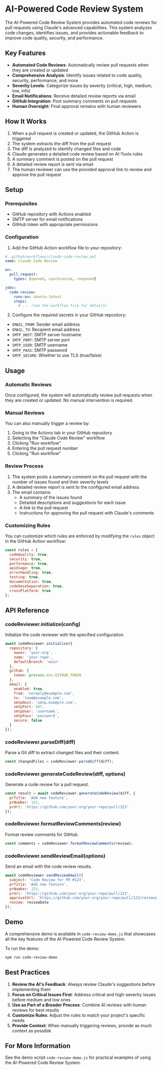 # AI-Powered Code Review System

The AI-Powered Code Review System provides automated code reviews for pull requests using Claude's advanced capabilities. This system analyzes code changes, identifies issues, and provides actionable feedback to improve code quality, security, and performance.

## Key Features

- **Automated Code Reviews**: Automatically review pull requests when they are created or updated
- **Comprehensive Analysis**: Identify issues related to code quality, security, performance, and more
- **Severity Levels**: Categorize issues by severity (critical, high, medium, low, info)
- **Email Notifications**: Receive detailed review reports via email
- **GitHub Integration**: Post summary comments on pull requests
- **Human Oversight**: Final approval remains with human reviewers

## How It Works

1. When a pull request is created or updated, the GitHub Action is triggered
2. The system extracts the diff from the pull request
3. The diff is analyzed to identify changed files and code
4. Claude generates a detailed code review based on AI-Tools rules
5. A summary comment is posted on the pull request
6. A detailed review report is sent via email
7. The human reviewer can use the provided approval link to review and approve the pull request

## Setup

### Prerequisites

- GitHub repository with Actions enabled
- SMTP server for email notifications
- GitHub token with appropriate permissions

### Configuration

1. Add the GitHub Action workflow file to your repository:

```yaml
# .github/workflows/claude-code-review.yml
name: Claude Code Review

on:
  pull_request:
    types: [opened, synchronize, reopened]

jobs:
  code-review:
    runs-on: ubuntu-latest
    steps:
      # ... (see the workflow file for details)
```

2. Configure the required secrets in your GitHub repository:

- `EMAIL_FROM`: Sender email address
- `EMAIL_TO`: Recipient email address
- `SMTP_HOST`: SMTP server hostname
- `SMTP_PORT`: SMTP server port
- `SMTP_USER`: SMTP username
- `SMTP_PASS`: SMTP password
- `SMTP_SECURE`: Whether to use TLS (true/false)

## Usage

### Automatic Reviews

Once configured, the system will automatically review pull requests when they are created or updated. No manual intervention is required.

### Manual Reviews

You can also manually trigger a review by:

1. Going to the Actions tab in your GitHub repository
2. Selecting the "Claude Code Review" workflow
3. Clicking "Run workflow"
4. Entering the pull request number
5. Clicking "Run workflow"

### Review Process

1. The system posts a summary comment on the pull request with the number of issues found and their severity levels
2. A detailed review report is sent to the configured email address
3. The email contains:
   - A summary of the issues found
   - Detailed descriptions and suggestions for each issue
   - A link to the pull request
   - Instructions for approving the pull request with Claude's comments

### Customizing Rules

You can customize which rules are enforced by modifying the `rules` object in the GitHub Action workflow:

```javascript
const rules = {
  codeQuality: true,
  security: true,
  performance: true,
  apiUsage: true,
  errorHandling: true,
  testing: true,
  documentation: true,
  codebaseSeparation: true,
  crossPlatform: true
};
```

## API Reference

### codeReviewer.initialize(config)

Initialize the code reviewer with the specified configuration.

```javascript
await codeReviewer.initialize({
  repository: {
    owner: 'your-org',
    name: 'your-repo',
    defaultBranch: 'main'
  },
  github: {
    token: process.env.GITHUB_TOKEN
  },
  email: {
    enabled: true,
    from: 'noreply@example.com',
    to: 'team@example.com',
    smtpHost: 'smtp.example.com',
    smtpPort: 587,
    smtpUser: 'username',
    smtpPass: 'password',
    secure: false
  }
});
```

### codeReviewer.parseDiff(diff)

Parse a Git diff to extract changed files and their content.

```javascript
const changedFiles = codeReviewer.parseDiff(diff);
```

### codeReviewer.generateCodeReview(diff, options)

Generate a code review for a pull request.

```javascript
const result = await codeReviewer.generateCodeReview(diff, {
  prTitle: 'Add new feature',
  prNumber: 123,
  prUrl: 'https://github.com/your-org/your-repo/pull/123'
});
```

### codeReviewer.formatReviewComments(review)

Format review comments for GitHub.

```javascript
const comments = codeReviewer.formatReviewComments(review);
```

### codeReviewer.sendReviewEmail(options)

Send an email with the code review results.

```javascript
await codeReviewer.sendReviewEmail({
  subject: 'Code Review for PR #123',
  prTitle: 'Add new feature',
  prNumber: 123,
  prUrl: 'https://github.com/your-org/your-repo/pull/123',
  approvalUrl: 'https://github.com/your-org/your-repo/pull/123/reviews',
  review: reviewData
});
```

## Demo

A comprehensive demo is available in `code-review-demo.js` that showcases all the key features of the AI-Powered Code Review System.

To run the demo:

```bash
npm run code-review-demo
```

## Best Practices

1. **Review the AI's Feedback**: Always review Claude's suggestions before implementing them
2. **Focus on Critical Issues First**: Address critical and high-severity issues before medium and low ones
3. **Use as Part of a Broader Process**: Combine AI reviews with human reviews for best results
4. **Customize Rules**: Adjust the rules to match your project's specific needs
5. **Provide Context**: When manually triggering reviews, provide as much context as possible

## For More Information

See the demo script `code-review-demo.js` for practical examples of using the AI-Powered Code Review System.
